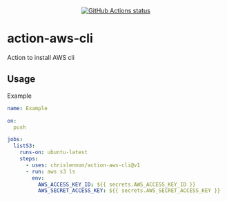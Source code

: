 <p align="center">
  <a href="https://github.com/chrislennon/action-aws-cli"><img alt="GitHub Actions status" src="https://github.com/chrislennon/action-aws-cli/workflows/master%20builds/badge.svg"></a>
</p>

# action-aws-cli

Action to install AWS cli

## Usage

Example
````yaml
name: Example

on:
  push

jobs:
  listS3:
    runs-on: ubuntu-latest
    steps:
      - uses: chrislennon/action-aws-cli@v1
      - run: aws s3 ls
        env:
          AWS_ACCESS_KEY_ID: ${{ secrets.AWS_ACCESS_KEY_ID }}
          AWS_SECRET_ACCESS_KEY: ${{ secrets.AWS_SECRET_ACCESS_KEY }}
````
